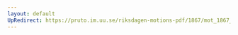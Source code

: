 ```yaml
---
layout: default
UpRedirect: https://pruto.im.uu.se/riksdagen-motions-pdf/1867/mot_1867__ak__273/mot_1867__ak__273-004.pdf
---
```

